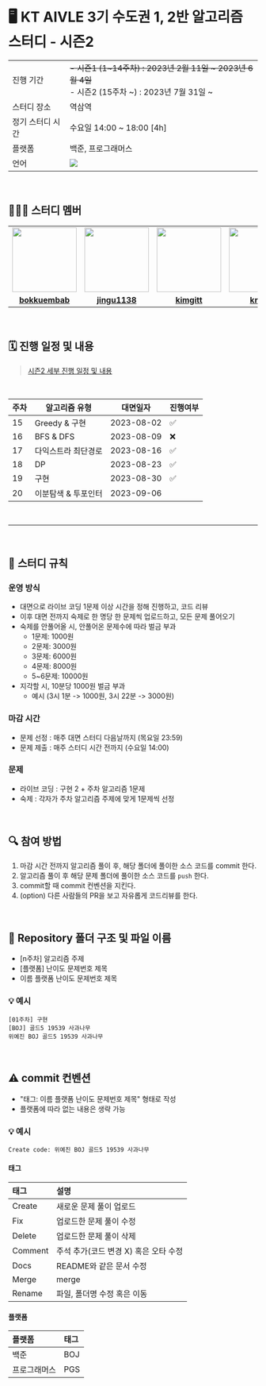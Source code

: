 # 🖥 KT AIVLE 3기 수도권 1, 2반 알고리즘 스터디 - 시즌2

<table>
  <tr>
    <td>진행 기간</td>
    <td>
      <s>- 시즌1 (1~14주차) : 2023년 2월 11일 ~ 2023년 6월 4일 </s> <br/>
      - 시즌2 (15주차 ~) : 2023년 7월 31일 ~ 
    </td>
  </tr>
  <tr>
    <td>스터디 장소</td>
    <td>역삼역</td>
  </tr>
  <tr>
    <td>정기 스터디 시간</td>
    <td>수요일 14:00 ~ 18:00 [4h] </b></a></td>
  </tr>
  <tr>
    <td>플랫폼</td>
    <td>백준, 프로그래머스</td>
  </tr>
  <tr>
    <td>언어</td>
    <td>
        <img src="https://img.shields.io/badge/Python-3776AB?style=for-the-badge&logo=python&logoColor=white">
    </td>
  </tr>
</table>

<br/>

## 🧑🏻‍💻 스터디 멤버

<table>
 <tr>
    <td align="center"><a href="https://github.com/bokkuembab"><img src="https://avatars.githubusercontent.com/bokkuembab" width="130px;" alt=""></a></td>
    <td align="center"><a href="https://github.com/jingu1138"><img src="https://avatars.githubusercontent.com/jingu1138" width="130px;" alt=""></a></td>
    <td align="center"><a href="https://github.com/kimgitt"><img src="https://avatars.githubusercontent.com/kimgitt" width="130px;" alt=""></a></td>
    <td align="center"><a href="https://github.com/krap4"><img src="https://avatars.githubusercontent.com/krap4" width="130px;" alt=""></a></td>
    <td align="center"><a href="https://github.com/skw517"><img src="https://avatars.githubusercontent.com/skw517" width="130px;" alt=""></a></td>
    <td align="center"><a href="https://github.com/haneul5"><img src="https://avatars.githubusercontent.com/haneul5" width="130px;" alt=""></a></td>
  </tr>
  <tr>
    <td align="center"><a href="https://github.com/bokkuembab"><b>bokkuembab</b></a></td>
    <td align="center"><a href="https://github.com/jingu1138"><b>jingu1138</b></a></td>
    <td align="center"><a href="https://github.com/kimgitt"><b>kimgitt</b></a></td>
    <td align="center"><a href="https://github.com/krap4"><b>krap4</b></a></td>
    <td align="center"><a href="https://github.com/skw517"><b>skw517</b></a></td>
    <td align="center"><a href="https://github.com/haneul5"><b>haneul5</b></a></td>
  </tr>
</table>

<br/>


## 🗓 진행 일정 및 내용
> [시즌2 세부 진행 일정 및 내용](https://github.com/6-Sense-AI/AIVLE-AlgorithmStudy/blob/main/%5B0%5D%20docs/%EC%8B%9C%EC%A6%8C2_%EC%A7%84%ED%96%89%20%EB%B0%8F%20%EB%82%B4%EC%9A%A9.md)

<br>

|주차|알고리즘 유형|대면일자|진행여부|
|---|---|---|---|
|15|Greedy & 구현|2023-08-02|✅|
|16|BFS & DFS|2023-08-09|❌|
|17|다익스트라 최단경로|2023-08-16|✅|
|18|DP|2023-08-23|✅|
|19|구현|2023-08-30|✅|
|20|이분탐색 & 투포인터|2023-09-06||

<br/>

---

<br/>

## 📌 스터디 규칙

### 운영 방식
- 대면으로 라이브 코딩 1문제 이상 시간을 정해 진행하고, 코드 리뷰
- 이후 대면 전까지 숙제로 한 명당 한 문제씩 업로드하고, 모든 문제 풀어오기
- 숙제를 안풀어올 시, 안풀어온 문제수에 따라 벌금 부과
  - 1문제: 1000원
  - 2문제: 3000원
  - 3문제: 6000원
  - 4문제: 8000원
  - 5~6문제: 10000원
- 지각할 시, 10분당 1000원 벌금 부과
  - 예시
    (3시 1분 -> 1000원, 3시 22분 -> 3000원)

### 마감 시간
- 문제 선정 : 매주 대면 스터디 다음날까지 (목요일 23:59)
- 문제 제출 : 매주 스터디 시간 전까지 (수요일 14:00)

### 문제
- 라이브 코딩 : 구현 2 + 주차 알고리즘 1문제
- 숙제 : 각자가 주차 알고리즘 주제에 맞게 1문제씩 선정

<br/>

## 🔍 참여 방법
1. 마감 시간 전까지 알고리즘 풀이 후, 해당 폴더에 풀이한 소스 코드를 commit 한다.
2. 알고리즘 풀이 후 해당 문제 폴더에 풀이한 소스 코드를 `push` 한다.
3. commit할 때 commit 컨벤션을 지킨다.
4. (option) 다른 사람들의 PR을 보고 자유롭게 코드리뷰를 한다.

<br/>

## 📁 Repository 폴더 구조 및 파일 이름

- [n주차] 알고리즘 주제
- [플랫폼] 난이도 문제번호 제목
- 이름 플랫폼 난이도 문제번호 제목

### 💡 예시

`[01주차] 구현` <br>
`[BOJ] 골드5 19539 사과나무` <br>
`위예진 BOJ 골드5 19539 사과나무`

<br/>

## ⚠️ commit 컨벤션

- "태그: 이름 플랫폼 난이도 문제번호 제목" 형태로 작성
- 플랫폼에 따라 없는 내용은 생략 가능

### 💡 예시

`Create code: 위예진 BOJ 골드5 19539 사과나무`

#### 태그

| 태그       | 설명                      |
|:---------|:------------------------|
| Create     | 새로운 문제 풀이 업로드               |
| Fix      | 업로드한 문제 풀이 수정                   |
| Delete  | 업로드한 문제 풀이 삭제 |
| Comment  | 주석 추가(코드 변경 X) 혹은 오타 수정 |
| Docs     | README와 같은 문서 수정        |
| Merge    | merge                   |
| Rename   | 파일, 폴더명 수정 혹은 이동        |

#### 플랫폼

| 플랫폼    | 태그  |
|:-------|:----|
| 백준     | BOJ |
| 프로그래머스 | PGS |

<br/>
